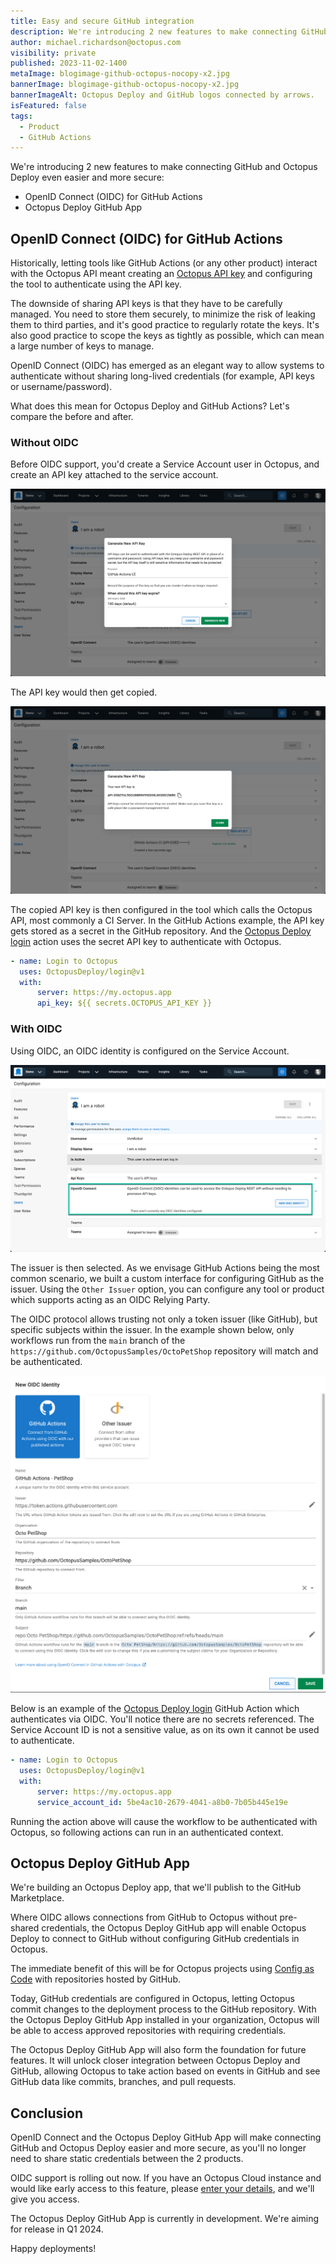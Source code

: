 ```yaml
---
title: Easy and secure GitHub integration
description: We're introducing 2 new features to make connecting GitHub and Octopus Deploy even easier and more secure.
author: michael.richardson@octopus.com 
visibility: private
published: 2023-11-02-1400
metaImage: blogimage-github-octopus-nocopy-x2.jpg
bannerImage: blogimage-github-octopus-nocopy-x2.jpg
bannerImageAlt: Octopus Deploy and GitHub logos connected by arrows.
isFeatured: false
tags: 
  - Product
  - GitHub Actions
---
```


We're introducing 2 new features to make connecting GitHub and Octopus Deploy even easier and more secure:

- OpenID Connect (OIDC) for GitHub Actions 
- Octopus Deploy GitHub App

## OpenID Connect (OIDC) for GitHub Actions

Historically, letting tools like GitHub Actions (or any other product) interact with the Octopus API meant creating an [Octopus API key](https://octopus.com/docs/octopus-rest-api/how-to-create-an-api-key) and configuring the tool to authenticate using the API key.  

The downside of sharing API keys is that they have to be carefully managed. You need to store them securely, to minimize the risk of leaking them to third parties, and it's good practice to regularly rotate the keys. It's also good practice to scope the keys as tightly as possible, which can mean a large number of keys to manage.

OpenID Connect (OIDC) has emerged as an elegant way to allow systems to authenticate without sharing long-lived credentials (for example, API keys or username/password). 

What does this mean for Octopus Deploy and GitHub Actions?  Let's compare the before and after.

### Without OIDC

Before OIDC support, you'd create a Service Account user in Octopus, and create an API key attached to the service account.

![Creating the API key on the Service Account](create-api-key-1.png "width=300")

The API key would then get copied.

![The API Key is then copied](create-api-key-2.png "width=300")

The copied API key is then configured in the tool which calls the Octopus API, most commonly a CI Server.  In the GitHub Actions example, the API key gets stored as a secret in the GitHub repository. And the [Octopus Deploy login](https://github.com/OctopusDeploy/login) action uses the secret API key to authenticate with Octopus.   

```yaml
- name: Login to Octopus
  uses: OctopusDeploy/login@v1
  with:
      server: https://my.octopus.app
      api_key: ${{ secrets.OCTOPUS_API_KEY }}
```

### With OIDC

Using OIDC, an OIDC identity is configured on the Service Account.  

![An OIDC identity is added to the Service Account](service-account-oidc-section.png "width=300")

The issuer is then selected. As we envisage GitHub Actions being the most common scenario, we built a custom interface for configuring GitHub as the issuer.  Using the `Other Issuer` option, you can configure any tool or product which supports acting as an OIDC Relying Party. 

The OIDC protocol allows trusting not only a token issuer (like GitHub), but specific subjects within the issuer.  In the example shown below, only workflows run from the `main` branch of the `https://github.com/OctopusSamples/OctoPetShop` repository will match and be authenticated.

![The OIDC identity is configured](oidc-identity.png "width=300")

Below is an example of the [Octopus Deploy login](https://github.com/OctopusDeploy/login) GitHub Action which authenticates via OIDC.  You'll notice there are no secrets referenced. The Service Account ID is not a sensitive value, as on its own it cannot be used to authenticate.

```yaml
- name: Login to Octopus
  uses: OctopusDeploy/login@v1
  with:
      server: https://my.octopus.app
      service_account_id: 5be4ac10-2679-4041-a8b0-7b05b445e19e
```

Running the action above will cause the workflow to be authenticated with Octopus, so following actions can run in an authenticated context.   

## Octopus Deploy GitHub App

We're building an Octopus Deploy app, that we'll publish to the GitHub Marketplace.

Where OIDC allows connections from GitHub to Octopus without pre-shared credentials, the Octopus Deploy GitHub app will enable Octopus Deploy to connect to GitHub without configuring GitHub credentials in Octopus. 

The immediate benefit of this will be for Octopus projects using [Config as Code](https://octopus.com/docs/projects/version-control) with repositories hosted by GitHub.

Today, GitHub credentials are configured in Octopus, letting Octopus commit changes to the deployment process to the GitHub repository. With the Octopus Deploy GitHub App installed in your organization, Octopus will be able to access approved repositories with requiring credentials. 

The Octopus Deploy GitHub App will also form the foundation for future features. It will unlock closer integration between Octopus Deploy and GitHub, allowing Octopus to take action based on events in GitHub and see GitHub data like commits, branches, and pull requests. 

## Conclusion

OpenID Connect and the Octopus Deploy GitHub App will make connecting GitHub and Octopus Deploy easier and more secure, as you'll no longer need to share static credentials between the 2 products.

OIDC support is rolling out now. If you have an Octopus Cloud instance and would like early access to this feature, please [enter your details](https://octopusdeploy.typeform.com/to/pgtdtd7P), and we'll give you access. 

The Octopus Deploy GitHub App is currently in development. We're aiming for release in Q1 2024. 

Happy deployments!